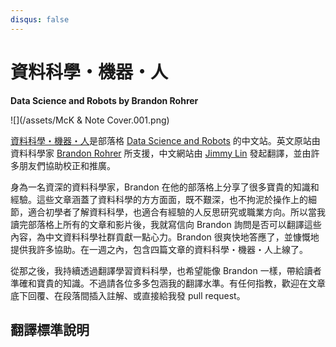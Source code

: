 ```yaml
---
disqus: false
---
```


# 資料科學・機器・人

**Data Science and Robots by Brandon Rohrer**

![](/assets/McK & Note Cover.001.png)



[資料科學・機器・人](https://brohrer.mcknote.com/)是部落格 [Data Science and Robots](https://brohrer.github.io/blog.html) 的中文站。英文原站由資料科學家 [Brandon Rohrer](https://www.linkedin.com/in/brohrer/) 所支援，中文網站由 [Jimmy Lin](https://www.linkedin.com/in/imjmln/) 發起翻譯，並由許多朋友們協助校正和推廣。

身為一名資深的資料科學家，Brandon 在他的部落格上分享了很多寶貴的知識和經驗。這些文章涵蓋了資料科學的方方面面，既不艱深，也不拘泥於操作上的細節，適合初學者了解資料科學，也適合有經驗的人反思研究或職業方向。所以當我讀完部落格上所有的文章和影片後，我就寫信向 Brandon 詢問是否可以翻譯這些內容，為中文資料科學社群貢獻一點心力。Brandon 很爽快地答應了，並慷慨地提供我許多協助。在一週之內，包含四篇文章的資料科學・機器・人上線了。

從那之後，我持續透過翻譯學習資料科學，也希望能像 Brandon 一樣，帶給讀者準確和寶貴的知識。不過請各位多多包涵我的翻譯水準。有任何指教，歡迎在文章底下回覆、在段落間插入註解、或直接給我發 pull request。

## 翻譯標準說明



